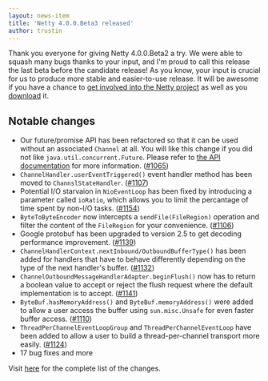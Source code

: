 ```yaml
---
layout: news-item
title: 'Netty 4.0.0.Beta3 released'
author: trustin
---
```


Thank you everyone for giving Netty 4.0.0.Beta2 a try.  We were able to squash many bugs thanks to your input, and I&#39;m proud to call this release the last beta before the candidate release!  As you know, your input is crucial for us to produce more stable and easier-to-use release.  It will be awesome if you have a chance to [get involved into the Netty project](http://netty.io/community.html) as well as you [download](http://netty.io/downloads.html) it.

## Notable changes

* Our future/promise API has been refactored so that it can be used without an associated `Channel` at all.  You will like this change if you did not like `java.util.concurrent.Future`.  Please refer to [the API documentation](http://netty.io/4.0/api/index.html?io/netty/util/concurrent/package-summary.html) for more information. ([#1065](https://github.com/netty/netty/issues/1065))
* `ChannelHandler.userEventTriggered()` event handler method has been moved to `ChannslStateHandler`. ([#1107](https://github.com/netty/netty/issues/1107))
* Potential I/O starvaion in `NioEventLoop` has been fixed by introducing a parameter called `ioRatio`, which allows you to limit the percantage of time spent by non-I/O tasks. ([#1154](https://github.com/netty/netty/issues/1154))
* `ByteToByteEncoder` now intercepts a `sendFile(FileRegion)` operation and filter the content of the `FileRegion` for your convenience. ([#1106](https://github.com/netty/netty/pull/1106))
* Google protobuf has been upgraded to version 2.5 to get decoding performance improvement. ([#1139](https://github.com/netty/netty/pull/1139))
* `ChannelHandlerContext.nextInbound/OutboundBufferType()` has been added for handlers that have to behave differently depending on the type of the next handler&#39;s buffer. ([#1132](https://github.com/netty/netty/pull/1132))
* `ChannelOutboundMessageHandlerAdapter.beginFlush()` now has to return a boolean value to accept or reject the flush request where the default implementation is to accept. ([#1141](https://github.com/netty/netty/issues/1141))
* `ByteBuf.hasMemoryAddress()` and `ByteBuf.memoryAddress()` were added to allow a user access the buffer using `sun.misc.Unsafe` for even faster buffer access. ([#1110](https://github.com/netty/netty/issues/1110))
* `ThreadPerChannelEventLoopGroup` and `ThreadPerChannelEventLoop` have been added to allow a user to build a thread-per-channel transport more easily. ([#1124](https://github.com/netty/netty/issues/1124))
* 17 bug fixes and more

Visit [here](https://github.com/netty/netty/issues?milestone=45&state=closed) for the complete list of the changes.


